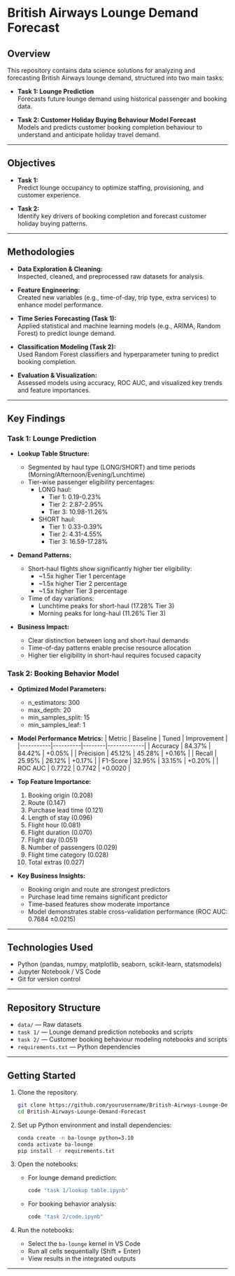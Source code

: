 # British Airways Lounge Demand Forecast

## Overview

This repository contains data science solutions for analyzing and forecasting British Airways lounge demand, structured into two main tasks:

- **Task 1: Lounge Prediction**  
  Forecasts future lounge demand using historical passenger and booking data.

- **Task 2: Customer Holiday Buying Behaviour Model Forecast**  
  Models and predicts customer booking completion behaviour to understand and anticipate holiday travel demand.

---

## Objectives

- **Task 1:**  
  Predict lounge occupancy to optimize staffing, provisioning, and customer experience.

- **Task 2:**  
  Identify key drivers of booking completion and forecast customer holiday buying patterns.

---

## Methodologies

- **Data Exploration & Cleaning:**  
  Inspected, cleaned, and preprocessed raw datasets for analysis.

- **Feature Engineering:**  
  Created new variables (e.g., time-of-day, trip type, extra services) to enhance model performance.

- **Time Series Forecasting (Task 1):**  
  Applied statistical and machine learning models (e.g., ARIMA, Random Forest) to predict lounge demand.

- **Classification Modeling (Task 2):**  
  Used Random Forest classifiers and hyperparameter tuning to predict booking completion.

- **Evaluation & Visualization:**  
  Assessed models using accuracy, ROC AUC, and visualized key trends and feature importances.

---

## Key Findings

### Task 1: Lounge Prediction
- **Lookup Table Structure:**
  - Segmented by haul type (LONG/SHORT) and time periods (Morning/Afternoon/Evening/Lunchtime)
  - Tier-wise passenger eligibility percentages:
    * LONG haul:
      - Tier 1: 0.19-0.23%
      - Tier 2: 2.87-2.95%
      - Tier 3: 10.98-11.26%
    * SHORT haul:
      - Tier 1: 0.33-0.39%
      - Tier 2: 4.31-4.55%
      - Tier 3: 16.59-17.28%
  
- **Demand Patterns:**
  - Short-haul flights show significantly higher tier eligibility:
    * ~1.5x higher Tier 1 percentage
    * ~1.5x higher Tier 2 percentage
    * ~1.5x higher Tier 3 percentage
  - Time of day variations:
    * Lunchtime peaks for short-haul (17.28% Tier 3)
    * Morning peaks for long-haul (11.26% Tier 3)
  
- **Business Impact:**
  - Clear distinction between long and short-haul demands
  - Time-of-day patterns enable precise resource allocation
  - Higher tier eligibility in short-haul requires focused capacity

### Task 2: Booking Behavior Model
- **Optimized Model Parameters:**
  - n_estimators: 300
  - max_depth: 20
  - min_samples_split: 15
  - min_samples_leaf: 1

- **Model Performance Metrics:**
  | Metric    | Baseline | Tuned  | Improvement |
  |-----------|----------|--------|-------------|
  | Accuracy  | 84.37%   | 84.42% | +0.05%     |
  | Precision | 45.12%   | 45.28% | +0.16%     |
  | Recall    | 25.95%   | 26.12% | +0.17%     |
  | F1-Score  | 32.95%   | 33.15% | +0.20%     |
  | ROC AUC   | 0.7722   | 0.7742 | +0.0020    |

- **Top Feature Importance:**
  1. Booking origin (0.208)
  2. Route (0.147)
  3. Purchase lead time (0.121)
  4. Length of stay (0.096)
  5. Flight hour (0.081)
  6. Flight duration (0.070)
  7. Flight day (0.051)
  8. Number of passengers (0.029)
  9. Flight time category (0.028)
  10. Total extras (0.027)

- **Key Business Insights:**
  - Booking origin and route are strongest predictors
  - Purchase lead time remains significant predictor
  - Time-based features show moderate importance
  - Model demonstrates stable cross-validation performance (ROC AUC: 0.7684 ±0.0215)
---

## Technologies Used

- Python (pandas, numpy, matplotlib, seaborn, scikit-learn, statsmodels)
- Jupyter Notebook / VS Code
- Git for version control

---

## Repository Structure

- `data/` — Raw datasets
- `task 1/` — Lounge demand prediction notebooks and scripts
- `task 2/` — Customer booking behaviour modeling notebooks and scripts
- `requirements.txt` — Python dependencies

---

## Getting Started

1. Clone the repository.

   ```bash
   git clone https://github.com/yourusername/British-Airways-Lounge-Demand-Forecast.git
   cd British-Airways-Lounge-Demand-Forecast
   ```

2. Set up Python environment and install dependencies:
   ```bash
   conda create -n ba-lounge python=3.10
   conda activate ba-lounge
   pip install -r requirements.txt
   ```

3. Open the notebooks:
   - For lounge demand prediction:
     ```bash
     code "task 1/lookup table.ipynb"
     ```
   - For booking behavior analysis:
     ```bash
     code "task 2/code.ipynb"
     ```

4. Run the notebooks:
   - Select the `ba-lounge` kernel in VS Code
   - Run all cells sequentially (Shift + Enter)
   - View results in the integrated outputs

---
